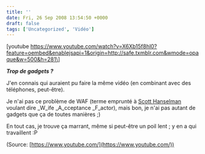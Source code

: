 ```yaml
---
title: ''
date: Fri, 26 Sep 2008 13:54:50 +0000
draft: false
tags: ['Uncategorized', 'Vidéo']
---
```


\[youtube https://www.youtube.com/watch?v=X6Xb15f8hl0?feature=oembed&enablejsapi=1&origin=http://safe.txmblr.com&wmode=opaque&w=500&h=281\]

**_Trop de gadgets ?_**

J'en connais qui auraient pu faire la même vidéo (en combinant avec des téléphones, peut-être).

Je n'ai pas ce problème de WAF (terme emprunté à [Scott Hanselman](http://www.hanselman.com/blog/) voulant dire _W_ife _A_cceptance _F_actor), mais bon, je n'ai pas autant de gadgets que ça de toutes manières ;)

En tout cas, je trouve ça marrant, même si peut-être un poil lent ; y en a qui travaillent :P

(Source: [https://www.youtube.com/](https://www.youtube.com/))